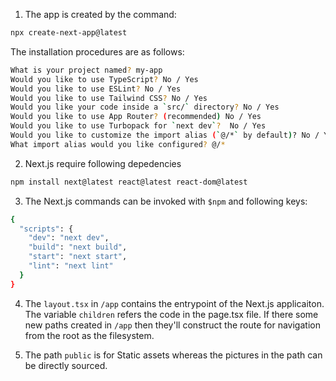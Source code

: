 1. The app is created by the command:

```bash
npx create-next-app@latest
```

The installation procedures are as follows:

```bash
What is your project named? my-app
Would you like to use TypeScript? No / Yes
Would you like to use ESLint? No / Yes
Would you like to use Tailwind CSS? No / Yes
Would you like your code inside a `src/` directory? No / Yes
Would you like to use App Router? (recommended) No / Yes
Would you like to use Turbopack for `next dev`?  No / Yes
Would you like to customize the import alias (`@/*` by default)? No / Yes
What import alias would you like configured? @/*
```

2. Next.js require following depedencies

```bash
npm install next@latest react@latest react-dom@latest
```

3. The Next.js commands can be invoked with ```$npm``` and following keys:

```bash
{
  "scripts": {
    "dev": "next dev",
    "build": "next build",
    "start": "next start",
    "lint": "next lint"
  }
}
```

4. The ```layout.tsx``` in ```/app``` contains the entrypoint of the Next.js applicaiton. The variable ```children``` refers the code in the page.tsx file. If there some new paths created in ```/app``` then they'll construct the route for navigation from the root as the filesystem.

5. The path ```public``` is for Static assets whereas the pictures in the path can be directly sourced.



